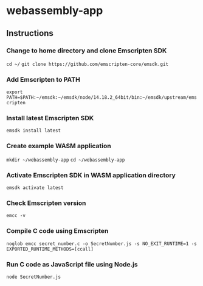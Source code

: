# webassembly-app

## Instructions

### Change to home directory and clone Emscripten SDK
`cd ~/`
`git clone https://github.com/emscripten-core/emsdk.git`

### Add Emscripten to PATH
`export PATH=$PATH:~/emsdk:~/emsdk/node/14.18.2_64bit/bin:~/emsdk/upstream/emscripten`

### Install latest Emscripten SDK
`emsdk install latest`

### Create example WASM application
`mkdir ~/webassembly-app`
`cd ~/webassembly-app`

### Activate Emscripten SDK in WASM application directory
`emsdk activate latest`

### Check Emscripten version
`emcc -v`

### Compile C code using Emscripten
`noglob emcc secret_number.c -o SecretNumber.js -s NO_EXIT_RUNTIME=1 -s EXPORTED_RUNTIME_METHODS=[ccall]`

### Run C code as JavaScript file using Node.js
`node SecretNumber.js`
